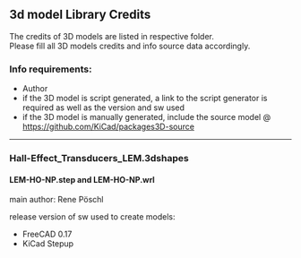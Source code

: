 ## 3d model Library Credits

The credits of 3D models are listed in respective folder.  
Please fill all 3D models credits and info source data accordingly.  

### Info requirements:
- Author
- if the 3D model is script generated, a link to the script generator is required as well as the version and sw used
- if the 3D model is manually generated, include the source model @ https://github.com/KiCad/packages3D-source

<hr>  

### Hall-Effect_Transducers_LEM.3dshapes

#### LEM-HO-NP.step and LEM-HO-NP.wrl

main author: Rene Pöschl

release version of sw used to create models:  
- FreeCAD 0.17
- KiCad Stepup
